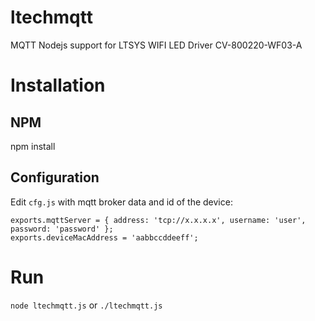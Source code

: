# ltechmqtt
MQTT Nodejs support for LTSYS WIFI LED Driver CV-800220-WF03-A

# Installation
## NPM
npm install
## Configuration
Edit `cfg.js` with mqtt broker data and id of the device:
```
exports.mqttServer = { address: 'tcp://x.x.x.x', username: 'user', password: 'password' };
exports.deviceMacAddress = 'aabbccddeeff';
```

# Run
`node ltechmqtt.js` or `./ltechmqtt.js`
